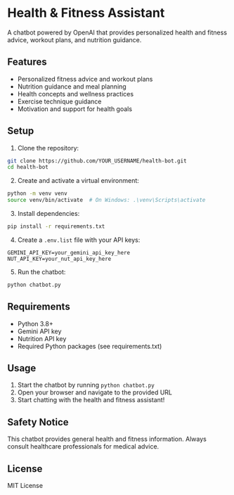 # Health & Fitness Assistant

A chatbot powered by OpenAI that provides personalized health and fitness advice, workout plans, and nutrition guidance.

## Features

- Personalized fitness advice and workout plans
- Nutrition guidance and meal planning
- Health concepts and wellness practices
- Exercise technique guidance
- Motivation and support for health goals

## Setup

1. Clone the repository:
```bash
git clone https://github.com/YOUR_USERNAME/health-bot.git
cd health-bot
```

2. Create and activate a virtual environment:
```bash
python -m venv venv
source venv/bin/activate  # On Windows: .\venv\Scripts\activate
```

3. Install dependencies:
```bash
pip install -r requirements.txt
```

4. Create a `.env.list` file with your API keys:
```
GEMINI_API_KEY=your_gemini_api_key_here
NUT_API_KEY=your_nut_api_key_here
```

5. Run the chatbot:
```bash
python chatbot.py
```

## Requirements

- Python 3.8+
- Gemini API key
- Nutrition API key
- Required Python packages (see requirements.txt)

## Usage

1. Start the chatbot by running `python chatbot.py`
2. Open your browser and navigate to the provided URL
3. Start chatting with the health and fitness assistant!

## Safety Notice

This chatbot provides general health and fitness information. Always consult healthcare professionals for medical advice.

## License

MIT License
